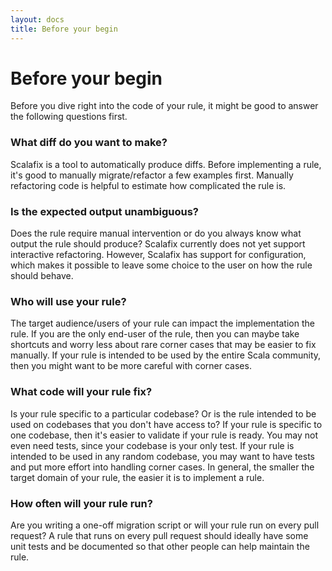 ```yaml
---
layout: docs
title: Before your begin
---
```


# Before your begin
Before you dive right into the code of your rule, it might be good to answer the following questions first.

### What diff do you want to make?
Scalafix is a tool to automatically produce diffs. Before implementing a rule, it's good to manually migrate/refactor a few examples first. Manually refactoring code is helpful to estimate how complicated the rule is.

### Is the expected output unambiguous?
Does the rule require manual intervention or do you always know what output the rule should produce? Scalafix currently does not yet support interactive refactoring. However, Scalafix has support for configuration, which makes it possible to leave some choice to the user on how the rule should behave.

### Who will use your rule?
The target audience/users of your rule can impact the implementation the rule. If you are the only end-user of the rule, then you can maybe take shortcuts and worry less about rare corner cases that may be easier to fix manually. If your rule is intended to be used by the entire Scala community, then you might want to be more careful with corner cases.

### What code will your rule fix?
Is your rule specific to a particular codebase? Or is the rule intended to be used on codebases that you don't have access to? If your rule is specific to one codebase, then it's easier to validate if your rule is ready. You may not even need tests, since your codebase is your only test. If your rule is intended to be used in any random codebase, you may want to have tests and put more effort into handling corner cases. In general, the smaller the target domain of your rule, the easier it is to implement a rule.

### How often will your rule run?
Are you writing a one-off migration script or will your rule run on every pull request? A rule that runs on every pull request should ideally have some unit tests and be documented so that other people can help maintain the rule.
